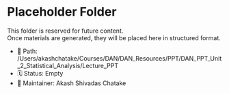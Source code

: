 # Placeholder Folder

This folder is reserved for future content.  
Once materials are generated, they will be placed here in structured format.

- 📁 Path: /Users/akashchatake/Courses/DAN/DAN_Resources/PPT/DAN_PPT_Unit_2_Statistical_Analysis/Lecture_PPT
- 🗓️ Status: Empty
- 👤 Maintainer: Akash Shivadas Chatake
